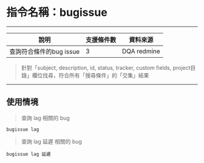 # 指令名稱：bugissue
***
| 說明 | 支援條件數 | 資料來源 |
| -| - | - |
|  查詢符合條件的bug issue | 3 | DQA redmine |
>針對「subject, description, id, status, tracker, custom fields, project目錄」欄位找尋，符合所有「搜尋條件」的「交集」結果

***
## 使用情境 
> 查詢 lag 相關的 bug 

```
bugissue lag
```

> 查詢 lag 延遲 相關的 bug

```
bugissue lag 延遲

```




























































